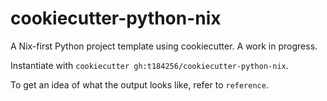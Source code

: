# cookiecutter-python-nix

A Nix-first Python project template using cookiecutter.
A work in progress.

Instantiate with `cookiecutter gh:t184256/cookiecutter-python-nix`.

To get an idea of what the output looks like, refer to `reference`.
